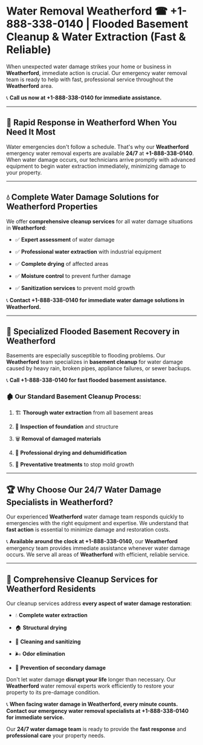# Water Removal Weatherford ☎ +1-888-338-0140 | Flooded Basement Cleanup & Water Extraction (Fast & Reliable)

When unexpected water damage strikes your home or business in **Weatherford**, immediate action is crucial. Our emergency water removal team is ready to help with fast, professional service throughout the **Weatherford** area. 

📞 **Call us now at +1-888-338-0140 for immediate assistance.**
---
## 🚀 Rapid Response in Weatherford When You Need It Most
Water emergencies don't follow a schedule. That's why our **Weatherford** emergency water removal experts are available **24/7** at **+1-888-338-0140**. When water damage occurs, our technicians arrive promptly with advanced equipment to begin water extraction immediately, minimizing damage to your property.
---
## 💧 Complete Water Damage Solutions for Weatherford Properties
We offer **comprehensive cleanup services** for all water damage situations in **Weatherford**:
- ✅ **Expert assessment** of water damage  
- ✅ **Professional water extraction** with industrial equipment  
- ✅ **Complete drying** of affected areas  
- ✅ **Moisture control** to prevent further damage  
- ✅ **Sanitization services** to prevent mold growth  
📞 **Contact +1-888-338-0140 for immediate water damage solutions in Weatherford.**
---
## 🌊 Specialized Flooded Basement Recovery in Weatherford
Basements are especially susceptible to flooding problems. Our **Weatherford** team specializes in **basement cleanup** for water damage caused by heavy rain, broken pipes, appliance failures, or sewer backups. 
📞 **Call +1-888-338-0140 for fast flooded basement assistance.**
### 🏚️ Our Standard Basement Cleanup Process:
1. 🏗️ **Thorough water extraction** from all basement areas  
2. 🔎 **Inspection of foundation** and structure  
3. 🗑️ **Removal of damaged materials**  
4. 💨 **Professional drying and dehumidification**  
5. 🚫 **Preventative treatments** to stop mold growth  
---
## 🏆 Why Choose Our 24/7 Water Damage Specialists in Weatherford?
Our experienced **Weatherford** water damage team responds quickly to emergencies with the right equipment and expertise. We understand that **fast action** is essential to minimize damage and restoration costs.
📞 **Available around the clock at +1-888-338-0140**, our **Weatherford** emergency team provides immediate assistance whenever water damage occurs. We serve all areas of **Weatherford** with efficient, reliable service.
---
## 🧹 Comprehensive Cleanup Services for Weatherford Residents
Our cleanup services address **every aspect of water damage restoration**:
- 💧 **Complete water extraction**  
- 🏠 **Structural drying**  
- 🧼 **Cleaning and sanitizing**  
- 🌬️ **Odor elimination**  
- 🚫 **Prevention of secondary damage**  
Don't let water damage **disrupt your life** longer than necessary. Our **Weatherford** water removal experts work efficiently to restore your property to its pre-damage condition.
📞 **When facing water damage in Weatherford, every minute counts. Contact our emergency water removal specialists at +1-888-338-0140 for immediate service.**
Our **24/7 water damage team** is ready to provide the **fast response** and **professional care** your property needs.
